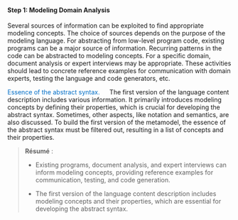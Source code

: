 #### Step 1: Modeling Domain Analysis

Several sources of information can be exploited to find appropriate modeling concepts. The choice of sources depends on the purpose of the modeling language. For abstracting from low-level program code, existing programs can be a major source of information. Recurring patterns in the code can be abstracted to modeling concepts. For a specific domain, document analysis or expert interviews may be appropriate. These activities should lead to concrete reference examples for communication with domain experts, testing the language and code generators, etc.

<font style="color: #006ec7 ">Essence of the abstract syntax.</font>  &emsp; The first version of the language content description includes various information. It primarily introduces modeling concepts by defining their properties, which is crucial for developing the abstract syntax. Sometimes, other aspects, like notation and semantics, are also discussed. To build the first version of the metamodel, the essence of the abstract syntax must be filtered out, resulting in a list of concepts and their properties.

> **Résumé** :
> 
> * Existing programs, document analysis, and expert interviews can inform modeling concepts, providing reference examples for communication, testing, and code generation.
> 
> * The first version of the language content description includes modeling concepts and their properties, which are essential for developing the abstract syntax.